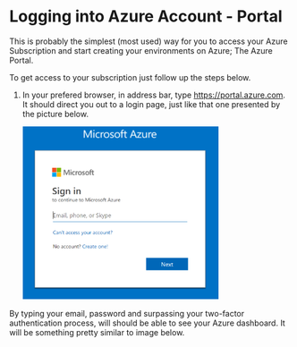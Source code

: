 # Logging into Azure Account - Portal

This is probably the simplest (most used) way for you to access your Azure Subscription and start creating your environments on Azure; The Azure Portal.

To get access to your subscription just follow up the steps below.

1) In your prefered browser, in address bar, type https://portal.azure.com. It should direct you out to a login page, just like that one presented by the picture below.

    <img src="https://raw.githubusercontent.com/AzureForEducation/demo-azure101/master/images/login-page.PNG" width="350" />

By typing your email, password and surpassing your two-factor authentication process, will should be able to see your Azure dashboard. It will be something pretty similar to image below.

<img src="" />